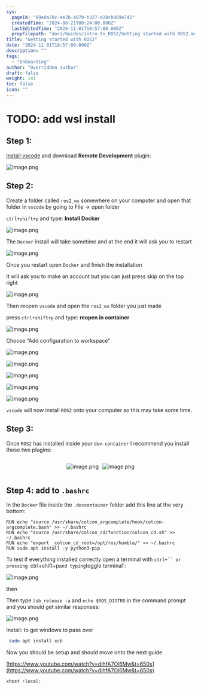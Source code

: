 ```yaml
---
sys:
  pageId: "89e0a78c-4e2b-4070-b327-d28cb0694742"
  createdTime: "2024-08-21T00:24:00.000Z"
  lastEditedTime: "2024-11-01T18:57:00.000Z"
  propFilepath: "docs/Guides/intro_to_ROS2/Getting started with ROS2.md"
title: "Getting started with ROS2"
date: "2024-11-01T18:57:00.000Z"
description: ""
tags:
  - "Onboarding"
author: "Overridden author"
draft: false
weight: 141
toc: false
icon: ""
---
```


# TODO: add wsl install

## Step 1:

[Install vscode](https://code.visualstudio.com/download) and download **Remote Development** plugin:

![image.png](https://prod-files-secure.s3.us-west-2.amazonaws.com/d518164a-d88e-44d1-a4ee-3adb3bd8bce0/efb52993-1881-4a40-b95e-6f020334f022/image.png?X-Amz-Algorithm=AWS4-HMAC-SHA256&X-Amz-Content-Sha256=UNSIGNED-PAYLOAD&X-Amz-Credential=ASIAZI2LB466WKZWGGLH%2F20250415%2Fus-west-2%2Fs3%2Faws4_request&X-Amz-Date=20250415T170745Z&X-Amz-Expires=3600&X-Amz-Security-Token=IQoJb3JpZ2luX2VjEKj%2F%2F%2F%2F%2F%2F%2F%2F%2F%2FwEaCXVzLXdlc3QtMiJGMEQCIHbUTAFw5xrfHfkh30ZdZgceVwZ%2BmghLVZFA9s9mWH7mAiBU9KctX76un%2BVx0dF4xv0JVp3%2F7A5jQpTaa44Wt0zIxir%2FAwgxEAAaDDYzNzQyMzE4MzgwNSIMZCWF8ZdRerBu7tlhKtwDwC%2F8wM%2Fbf6QennQ1mRfySmylMAnI7wxRRUOdKwJqpnvzYtt0KTnvxkeGJaXTj%2BVpZMg1%2F7967yEOKDVjj5UIEUuRyNauIG59m7Xu8fqDxtboFYlHJ0W2nnK4Te41F%2F%2FvbiuvkJTkFMOfTxBytZ0ZEU0SCIfnThz3Musih0fRkHH%2F4poMWb0xoahU2rrjNOxNLqjoOINBaIhuOv%2FVqzrKOZYQfTnhJTwNvilt5oCAXbR81K%2BhHKppNMyNn%2B%2Fb5zUC8DpN6BfoCFqAhREQqr9DCPoIFURR7cMAalKQvdP5TPqNQnAvW%2Fotz7OAfgpBUfMzvu5buHEm3nVUNeCZalqSqBM8PDzD4%2FcJSQt4MCHRVlQitpQS5xWpVSjr5kQ7DUKf3%2BhiSvnN0plmfku6TcsF3HIPnObljk4sFWlQTpnuCvTycKaN12UdFn3M7ZvCNjTxpVn9E6tQFJepMlnqCebQciT6%2BwohN1Z6mN0vBtT4CxJC0R2ec5%2FULEk7cVTOg%2F7ipkHf0P%2B%2BX94u6vHCzq0A5h2yUJdZPg9Bwbrv6NiHGCOROxKSnzA3%2BIol1paBvxDSmQTfV%2Blh5MGpQTomZuCP0pz9HMyA6CCKyrU1iq6EvcIQmVnuLG3to0aOZQownIX6vwY6pgEmkNj7KKUkdzX8oIRra1QySaXDc6e26vt%2Fw1sD610vqrhcUSsdnWjJXbH4kiekchgMVVSgRynn9sVssFONzBBbUiADRv8EZAPCDdPYiU7ei04Mdt7kirRx2hez9BT2xtnWGogGCc%2Fd02uJqZ7qlaWBovlfnQGg5iYHooRqsBylVAOpMntdiZPilr0YDSnyX89t6S7hyaeGBtRgs1vEAcxUFs%2FDbSBq&X-Amz-Signature=56f49a84359c856f73873d7ff8ce3418026cd43dba42680e7b999d7e0d59089f&X-Amz-SignedHeaders=host&x-id=GetObject)

## Step 2:

Create a folder called `ros2_ws` somewhere on your computer and open that folder in `vscode` by going to File → open folder 

`ctrl+shift+p` and type: **Install Docker**

![image.png](https://prod-files-secure.s3.us-west-2.amazonaws.com/d518164a-d88e-44d1-a4ee-3adb3bd8bce0/2269dc0e-1cd5-47ff-bceb-c04ad9b2eab0/image.png?X-Amz-Algorithm=AWS4-HMAC-SHA256&X-Amz-Content-Sha256=UNSIGNED-PAYLOAD&X-Amz-Credential=ASIAZI2LB466WKZWGGLH%2F20250415%2Fus-west-2%2Fs3%2Faws4_request&X-Amz-Date=20250415T170745Z&X-Amz-Expires=3600&X-Amz-Security-Token=IQoJb3JpZ2luX2VjEKj%2F%2F%2F%2F%2F%2F%2F%2F%2F%2FwEaCXVzLXdlc3QtMiJGMEQCIHbUTAFw5xrfHfkh30ZdZgceVwZ%2BmghLVZFA9s9mWH7mAiBU9KctX76un%2BVx0dF4xv0JVp3%2F7A5jQpTaa44Wt0zIxir%2FAwgxEAAaDDYzNzQyMzE4MzgwNSIMZCWF8ZdRerBu7tlhKtwDwC%2F8wM%2Fbf6QennQ1mRfySmylMAnI7wxRRUOdKwJqpnvzYtt0KTnvxkeGJaXTj%2BVpZMg1%2F7967yEOKDVjj5UIEUuRyNauIG59m7Xu8fqDxtboFYlHJ0W2nnK4Te41F%2F%2FvbiuvkJTkFMOfTxBytZ0ZEU0SCIfnThz3Musih0fRkHH%2F4poMWb0xoahU2rrjNOxNLqjoOINBaIhuOv%2FVqzrKOZYQfTnhJTwNvilt5oCAXbR81K%2BhHKppNMyNn%2B%2Fb5zUC8DpN6BfoCFqAhREQqr9DCPoIFURR7cMAalKQvdP5TPqNQnAvW%2Fotz7OAfgpBUfMzvu5buHEm3nVUNeCZalqSqBM8PDzD4%2FcJSQt4MCHRVlQitpQS5xWpVSjr5kQ7DUKf3%2BhiSvnN0plmfku6TcsF3HIPnObljk4sFWlQTpnuCvTycKaN12UdFn3M7ZvCNjTxpVn9E6tQFJepMlnqCebQciT6%2BwohN1Z6mN0vBtT4CxJC0R2ec5%2FULEk7cVTOg%2F7ipkHf0P%2B%2BX94u6vHCzq0A5h2yUJdZPg9Bwbrv6NiHGCOROxKSnzA3%2BIol1paBvxDSmQTfV%2Blh5MGpQTomZuCP0pz9HMyA6CCKyrU1iq6EvcIQmVnuLG3to0aOZQownIX6vwY6pgEmkNj7KKUkdzX8oIRra1QySaXDc6e26vt%2Fw1sD610vqrhcUSsdnWjJXbH4kiekchgMVVSgRynn9sVssFONzBBbUiADRv8EZAPCDdPYiU7ei04Mdt7kirRx2hez9BT2xtnWGogGCc%2Fd02uJqZ7qlaWBovlfnQGg5iYHooRqsBylVAOpMntdiZPilr0YDSnyX89t6S7hyaeGBtRgs1vEAcxUFs%2FDbSBq&X-Amz-Signature=05e8a7f95c6e2636c4c2767ad99851192ff5b02b0fe74293df725b0495cc361b&X-Amz-SignedHeaders=host&x-id=GetObject)

The `Docker` install will take sometime and at the end it will ask you to restart

![image.png](https://prod-files-secure.s3.us-west-2.amazonaws.com/d518164a-d88e-44d1-a4ee-3adb3bd8bce0/ed233f78-be33-4b1f-b89c-9c346c0e961e/image.png?X-Amz-Algorithm=AWS4-HMAC-SHA256&X-Amz-Content-Sha256=UNSIGNED-PAYLOAD&X-Amz-Credential=ASIAZI2LB466WKZWGGLH%2F20250415%2Fus-west-2%2Fs3%2Faws4_request&X-Amz-Date=20250415T170745Z&X-Amz-Expires=3600&X-Amz-Security-Token=IQoJb3JpZ2luX2VjEKj%2F%2F%2F%2F%2F%2F%2F%2F%2F%2FwEaCXVzLXdlc3QtMiJGMEQCIHbUTAFw5xrfHfkh30ZdZgceVwZ%2BmghLVZFA9s9mWH7mAiBU9KctX76un%2BVx0dF4xv0JVp3%2F7A5jQpTaa44Wt0zIxir%2FAwgxEAAaDDYzNzQyMzE4MzgwNSIMZCWF8ZdRerBu7tlhKtwDwC%2F8wM%2Fbf6QennQ1mRfySmylMAnI7wxRRUOdKwJqpnvzYtt0KTnvxkeGJaXTj%2BVpZMg1%2F7967yEOKDVjj5UIEUuRyNauIG59m7Xu8fqDxtboFYlHJ0W2nnK4Te41F%2F%2FvbiuvkJTkFMOfTxBytZ0ZEU0SCIfnThz3Musih0fRkHH%2F4poMWb0xoahU2rrjNOxNLqjoOINBaIhuOv%2FVqzrKOZYQfTnhJTwNvilt5oCAXbR81K%2BhHKppNMyNn%2B%2Fb5zUC8DpN6BfoCFqAhREQqr9DCPoIFURR7cMAalKQvdP5TPqNQnAvW%2Fotz7OAfgpBUfMzvu5buHEm3nVUNeCZalqSqBM8PDzD4%2FcJSQt4MCHRVlQitpQS5xWpVSjr5kQ7DUKf3%2BhiSvnN0plmfku6TcsF3HIPnObljk4sFWlQTpnuCvTycKaN12UdFn3M7ZvCNjTxpVn9E6tQFJepMlnqCebQciT6%2BwohN1Z6mN0vBtT4CxJC0R2ec5%2FULEk7cVTOg%2F7ipkHf0P%2B%2BX94u6vHCzq0A5h2yUJdZPg9Bwbrv6NiHGCOROxKSnzA3%2BIol1paBvxDSmQTfV%2Blh5MGpQTomZuCP0pz9HMyA6CCKyrU1iq6EvcIQmVnuLG3to0aOZQownIX6vwY6pgEmkNj7KKUkdzX8oIRra1QySaXDc6e26vt%2Fw1sD610vqrhcUSsdnWjJXbH4kiekchgMVVSgRynn9sVssFONzBBbUiADRv8EZAPCDdPYiU7ei04Mdt7kirRx2hez9BT2xtnWGogGCc%2Fd02uJqZ7qlaWBovlfnQGg5iYHooRqsBylVAOpMntdiZPilr0YDSnyX89t6S7hyaeGBtRgs1vEAcxUFs%2FDbSBq&X-Amz-Signature=1ad751beb6617540a58f161ddb5fb45cf3d1727a5d07aaac5155578a8d1219d7&X-Amz-SignedHeaders=host&x-id=GetObject)

Once you restart open `Docker` and finish the installation

It will ask you to make an account but you can just press skip on the top right

![image.png](https://prod-files-secure.s3.us-west-2.amazonaws.com/d518164a-d88e-44d1-a4ee-3adb3bd8bce0/21010ad9-1659-4fd9-9f59-9932a09b2a3d/image.png?X-Amz-Algorithm=AWS4-HMAC-SHA256&X-Amz-Content-Sha256=UNSIGNED-PAYLOAD&X-Amz-Credential=ASIAZI2LB466WKZWGGLH%2F20250415%2Fus-west-2%2Fs3%2Faws4_request&X-Amz-Date=20250415T170745Z&X-Amz-Expires=3600&X-Amz-Security-Token=IQoJb3JpZ2luX2VjEKj%2F%2F%2F%2F%2F%2F%2F%2F%2F%2FwEaCXVzLXdlc3QtMiJGMEQCIHbUTAFw5xrfHfkh30ZdZgceVwZ%2BmghLVZFA9s9mWH7mAiBU9KctX76un%2BVx0dF4xv0JVp3%2F7A5jQpTaa44Wt0zIxir%2FAwgxEAAaDDYzNzQyMzE4MzgwNSIMZCWF8ZdRerBu7tlhKtwDwC%2F8wM%2Fbf6QennQ1mRfySmylMAnI7wxRRUOdKwJqpnvzYtt0KTnvxkeGJaXTj%2BVpZMg1%2F7967yEOKDVjj5UIEUuRyNauIG59m7Xu8fqDxtboFYlHJ0W2nnK4Te41F%2F%2FvbiuvkJTkFMOfTxBytZ0ZEU0SCIfnThz3Musih0fRkHH%2F4poMWb0xoahU2rrjNOxNLqjoOINBaIhuOv%2FVqzrKOZYQfTnhJTwNvilt5oCAXbR81K%2BhHKppNMyNn%2B%2Fb5zUC8DpN6BfoCFqAhREQqr9DCPoIFURR7cMAalKQvdP5TPqNQnAvW%2Fotz7OAfgpBUfMzvu5buHEm3nVUNeCZalqSqBM8PDzD4%2FcJSQt4MCHRVlQitpQS5xWpVSjr5kQ7DUKf3%2BhiSvnN0plmfku6TcsF3HIPnObljk4sFWlQTpnuCvTycKaN12UdFn3M7ZvCNjTxpVn9E6tQFJepMlnqCebQciT6%2BwohN1Z6mN0vBtT4CxJC0R2ec5%2FULEk7cVTOg%2F7ipkHf0P%2B%2BX94u6vHCzq0A5h2yUJdZPg9Bwbrv6NiHGCOROxKSnzA3%2BIol1paBvxDSmQTfV%2Blh5MGpQTomZuCP0pz9HMyA6CCKyrU1iq6EvcIQmVnuLG3to0aOZQownIX6vwY6pgEmkNj7KKUkdzX8oIRra1QySaXDc6e26vt%2Fw1sD610vqrhcUSsdnWjJXbH4kiekchgMVVSgRynn9sVssFONzBBbUiADRv8EZAPCDdPYiU7ei04Mdt7kirRx2hez9BT2xtnWGogGCc%2Fd02uJqZ7qlaWBovlfnQGg5iYHooRqsBylVAOpMntdiZPilr0YDSnyX89t6S7hyaeGBtRgs1vEAcxUFs%2FDbSBq&X-Amz-Signature=fa5e7c414ebc9c2d73184ba2e559677a6a4dd0dc5c231f63ddd5a3ef7a300c15&X-Amz-SignedHeaders=host&x-id=GetObject)

Then reopen `vscode` and open the `ros2_ws` folder you just made

press `ctrl+shift+p` and type: **reopen in container**

![image.png](https://prod-files-secure.s3.us-west-2.amazonaws.com/d518164a-d88e-44d1-a4ee-3adb3bd8bce0/4e93b8c2-41ad-488c-8095-c74205196118/image.png?X-Amz-Algorithm=AWS4-HMAC-SHA256&X-Amz-Content-Sha256=UNSIGNED-PAYLOAD&X-Amz-Credential=ASIAZI2LB466WKZWGGLH%2F20250415%2Fus-west-2%2Fs3%2Faws4_request&X-Amz-Date=20250415T170745Z&X-Amz-Expires=3600&X-Amz-Security-Token=IQoJb3JpZ2luX2VjEKj%2F%2F%2F%2F%2F%2F%2F%2F%2F%2FwEaCXVzLXdlc3QtMiJGMEQCIHbUTAFw5xrfHfkh30ZdZgceVwZ%2BmghLVZFA9s9mWH7mAiBU9KctX76un%2BVx0dF4xv0JVp3%2F7A5jQpTaa44Wt0zIxir%2FAwgxEAAaDDYzNzQyMzE4MzgwNSIMZCWF8ZdRerBu7tlhKtwDwC%2F8wM%2Fbf6QennQ1mRfySmylMAnI7wxRRUOdKwJqpnvzYtt0KTnvxkeGJaXTj%2BVpZMg1%2F7967yEOKDVjj5UIEUuRyNauIG59m7Xu8fqDxtboFYlHJ0W2nnK4Te41F%2F%2FvbiuvkJTkFMOfTxBytZ0ZEU0SCIfnThz3Musih0fRkHH%2F4poMWb0xoahU2rrjNOxNLqjoOINBaIhuOv%2FVqzrKOZYQfTnhJTwNvilt5oCAXbR81K%2BhHKppNMyNn%2B%2Fb5zUC8DpN6BfoCFqAhREQqr9DCPoIFURR7cMAalKQvdP5TPqNQnAvW%2Fotz7OAfgpBUfMzvu5buHEm3nVUNeCZalqSqBM8PDzD4%2FcJSQt4MCHRVlQitpQS5xWpVSjr5kQ7DUKf3%2BhiSvnN0plmfku6TcsF3HIPnObljk4sFWlQTpnuCvTycKaN12UdFn3M7ZvCNjTxpVn9E6tQFJepMlnqCebQciT6%2BwohN1Z6mN0vBtT4CxJC0R2ec5%2FULEk7cVTOg%2F7ipkHf0P%2B%2BX94u6vHCzq0A5h2yUJdZPg9Bwbrv6NiHGCOROxKSnzA3%2BIol1paBvxDSmQTfV%2Blh5MGpQTomZuCP0pz9HMyA6CCKyrU1iq6EvcIQmVnuLG3to0aOZQownIX6vwY6pgEmkNj7KKUkdzX8oIRra1QySaXDc6e26vt%2Fw1sD610vqrhcUSsdnWjJXbH4kiekchgMVVSgRynn9sVssFONzBBbUiADRv8EZAPCDdPYiU7ei04Mdt7kirRx2hez9BT2xtnWGogGCc%2Fd02uJqZ7qlaWBovlfnQGg5iYHooRqsBylVAOpMntdiZPilr0YDSnyX89t6S7hyaeGBtRgs1vEAcxUFs%2FDbSBq&X-Amz-Signature=61be6f1cc2fa9feb06631be8e958f4945a44d9dfb655d04f29611c883c1799de&X-Amz-SignedHeaders=host&x-id=GetObject)

Choose “Add configuration to workspace”

![image.png](https://prod-files-secure.s3.us-west-2.amazonaws.com/d518164a-d88e-44d1-a4ee-3adb3bd8bce0/9560b282-5060-4989-ba37-97e7b2c22476/image.png?X-Amz-Algorithm=AWS4-HMAC-SHA256&X-Amz-Content-Sha256=UNSIGNED-PAYLOAD&X-Amz-Credential=ASIAZI2LB466WKZWGGLH%2F20250415%2Fus-west-2%2Fs3%2Faws4_request&X-Amz-Date=20250415T170745Z&X-Amz-Expires=3600&X-Amz-Security-Token=IQoJb3JpZ2luX2VjEKj%2F%2F%2F%2F%2F%2F%2F%2F%2F%2FwEaCXVzLXdlc3QtMiJGMEQCIHbUTAFw5xrfHfkh30ZdZgceVwZ%2BmghLVZFA9s9mWH7mAiBU9KctX76un%2BVx0dF4xv0JVp3%2F7A5jQpTaa44Wt0zIxir%2FAwgxEAAaDDYzNzQyMzE4MzgwNSIMZCWF8ZdRerBu7tlhKtwDwC%2F8wM%2Fbf6QennQ1mRfySmylMAnI7wxRRUOdKwJqpnvzYtt0KTnvxkeGJaXTj%2BVpZMg1%2F7967yEOKDVjj5UIEUuRyNauIG59m7Xu8fqDxtboFYlHJ0W2nnK4Te41F%2F%2FvbiuvkJTkFMOfTxBytZ0ZEU0SCIfnThz3Musih0fRkHH%2F4poMWb0xoahU2rrjNOxNLqjoOINBaIhuOv%2FVqzrKOZYQfTnhJTwNvilt5oCAXbR81K%2BhHKppNMyNn%2B%2Fb5zUC8DpN6BfoCFqAhREQqr9DCPoIFURR7cMAalKQvdP5TPqNQnAvW%2Fotz7OAfgpBUfMzvu5buHEm3nVUNeCZalqSqBM8PDzD4%2FcJSQt4MCHRVlQitpQS5xWpVSjr5kQ7DUKf3%2BhiSvnN0plmfku6TcsF3HIPnObljk4sFWlQTpnuCvTycKaN12UdFn3M7ZvCNjTxpVn9E6tQFJepMlnqCebQciT6%2BwohN1Z6mN0vBtT4CxJC0R2ec5%2FULEk7cVTOg%2F7ipkHf0P%2B%2BX94u6vHCzq0A5h2yUJdZPg9Bwbrv6NiHGCOROxKSnzA3%2BIol1paBvxDSmQTfV%2Blh5MGpQTomZuCP0pz9HMyA6CCKyrU1iq6EvcIQmVnuLG3to0aOZQownIX6vwY6pgEmkNj7KKUkdzX8oIRra1QySaXDc6e26vt%2Fw1sD610vqrhcUSsdnWjJXbH4kiekchgMVVSgRynn9sVssFONzBBbUiADRv8EZAPCDdPYiU7ei04Mdt7kirRx2hez9BT2xtnWGogGCc%2Fd02uJqZ7qlaWBovlfnQGg5iYHooRqsBylVAOpMntdiZPilr0YDSnyX89t6S7hyaeGBtRgs1vEAcxUFs%2FDbSBq&X-Amz-Signature=684f31d5cf92dc13a1a02fbe1588b64da9e4f1d73866ee36776c2fe3136dbbe9&X-Amz-SignedHeaders=host&x-id=GetObject)

![image.png](https://prod-files-secure.s3.us-west-2.amazonaws.com/d518164a-d88e-44d1-a4ee-3adb3bd8bce0/2ee63f81-886b-48e8-a553-dc6e5eac99e4/image.png?X-Amz-Algorithm=AWS4-HMAC-SHA256&X-Amz-Content-Sha256=UNSIGNED-PAYLOAD&X-Amz-Credential=ASIAZI2LB466WKZWGGLH%2F20250415%2Fus-west-2%2Fs3%2Faws4_request&X-Amz-Date=20250415T170745Z&X-Amz-Expires=3600&X-Amz-Security-Token=IQoJb3JpZ2luX2VjEKj%2F%2F%2F%2F%2F%2F%2F%2F%2F%2FwEaCXVzLXdlc3QtMiJGMEQCIHbUTAFw5xrfHfkh30ZdZgceVwZ%2BmghLVZFA9s9mWH7mAiBU9KctX76un%2BVx0dF4xv0JVp3%2F7A5jQpTaa44Wt0zIxir%2FAwgxEAAaDDYzNzQyMzE4MzgwNSIMZCWF8ZdRerBu7tlhKtwDwC%2F8wM%2Fbf6QennQ1mRfySmylMAnI7wxRRUOdKwJqpnvzYtt0KTnvxkeGJaXTj%2BVpZMg1%2F7967yEOKDVjj5UIEUuRyNauIG59m7Xu8fqDxtboFYlHJ0W2nnK4Te41F%2F%2FvbiuvkJTkFMOfTxBytZ0ZEU0SCIfnThz3Musih0fRkHH%2F4poMWb0xoahU2rrjNOxNLqjoOINBaIhuOv%2FVqzrKOZYQfTnhJTwNvilt5oCAXbR81K%2BhHKppNMyNn%2B%2Fb5zUC8DpN6BfoCFqAhREQqr9DCPoIFURR7cMAalKQvdP5TPqNQnAvW%2Fotz7OAfgpBUfMzvu5buHEm3nVUNeCZalqSqBM8PDzD4%2FcJSQt4MCHRVlQitpQS5xWpVSjr5kQ7DUKf3%2BhiSvnN0plmfku6TcsF3HIPnObljk4sFWlQTpnuCvTycKaN12UdFn3M7ZvCNjTxpVn9E6tQFJepMlnqCebQciT6%2BwohN1Z6mN0vBtT4CxJC0R2ec5%2FULEk7cVTOg%2F7ipkHf0P%2B%2BX94u6vHCzq0A5h2yUJdZPg9Bwbrv6NiHGCOROxKSnzA3%2BIol1paBvxDSmQTfV%2Blh5MGpQTomZuCP0pz9HMyA6CCKyrU1iq6EvcIQmVnuLG3to0aOZQownIX6vwY6pgEmkNj7KKUkdzX8oIRra1QySaXDc6e26vt%2Fw1sD610vqrhcUSsdnWjJXbH4kiekchgMVVSgRynn9sVssFONzBBbUiADRv8EZAPCDdPYiU7ei04Mdt7kirRx2hez9BT2xtnWGogGCc%2Fd02uJqZ7qlaWBovlfnQGg5iYHooRqsBylVAOpMntdiZPilr0YDSnyX89t6S7hyaeGBtRgs1vEAcxUFs%2FDbSBq&X-Amz-Signature=e25512baa3a8c22e4f3d37af1db6a9b57e48ab298cc99f8bf8317aa448fb0592&X-Amz-SignedHeaders=host&x-id=GetObject)

![image.png](https://prod-files-secure.s3.us-west-2.amazonaws.com/d518164a-d88e-44d1-a4ee-3adb3bd8bce0/ae1580b2-b048-407e-aed9-b584224a7a04/image.png?X-Amz-Algorithm=AWS4-HMAC-SHA256&X-Amz-Content-Sha256=UNSIGNED-PAYLOAD&X-Amz-Credential=ASIAZI2LB466WKZWGGLH%2F20250415%2Fus-west-2%2Fs3%2Faws4_request&X-Amz-Date=20250415T170745Z&X-Amz-Expires=3600&X-Amz-Security-Token=IQoJb3JpZ2luX2VjEKj%2F%2F%2F%2F%2F%2F%2F%2F%2F%2FwEaCXVzLXdlc3QtMiJGMEQCIHbUTAFw5xrfHfkh30ZdZgceVwZ%2BmghLVZFA9s9mWH7mAiBU9KctX76un%2BVx0dF4xv0JVp3%2F7A5jQpTaa44Wt0zIxir%2FAwgxEAAaDDYzNzQyMzE4MzgwNSIMZCWF8ZdRerBu7tlhKtwDwC%2F8wM%2Fbf6QennQ1mRfySmylMAnI7wxRRUOdKwJqpnvzYtt0KTnvxkeGJaXTj%2BVpZMg1%2F7967yEOKDVjj5UIEUuRyNauIG59m7Xu8fqDxtboFYlHJ0W2nnK4Te41F%2F%2FvbiuvkJTkFMOfTxBytZ0ZEU0SCIfnThz3Musih0fRkHH%2F4poMWb0xoahU2rrjNOxNLqjoOINBaIhuOv%2FVqzrKOZYQfTnhJTwNvilt5oCAXbR81K%2BhHKppNMyNn%2B%2Fb5zUC8DpN6BfoCFqAhREQqr9DCPoIFURR7cMAalKQvdP5TPqNQnAvW%2Fotz7OAfgpBUfMzvu5buHEm3nVUNeCZalqSqBM8PDzD4%2FcJSQt4MCHRVlQitpQS5xWpVSjr5kQ7DUKf3%2BhiSvnN0plmfku6TcsF3HIPnObljk4sFWlQTpnuCvTycKaN12UdFn3M7ZvCNjTxpVn9E6tQFJepMlnqCebQciT6%2BwohN1Z6mN0vBtT4CxJC0R2ec5%2FULEk7cVTOg%2F7ipkHf0P%2B%2BX94u6vHCzq0A5h2yUJdZPg9Bwbrv6NiHGCOROxKSnzA3%2BIol1paBvxDSmQTfV%2Blh5MGpQTomZuCP0pz9HMyA6CCKyrU1iq6EvcIQmVnuLG3to0aOZQownIX6vwY6pgEmkNj7KKUkdzX8oIRra1QySaXDc6e26vt%2Fw1sD610vqrhcUSsdnWjJXbH4kiekchgMVVSgRynn9sVssFONzBBbUiADRv8EZAPCDdPYiU7ei04Mdt7kirRx2hez9BT2xtnWGogGCc%2Fd02uJqZ7qlaWBovlfnQGg5iYHooRqsBylVAOpMntdiZPilr0YDSnyX89t6S7hyaeGBtRgs1vEAcxUFs%2FDbSBq&X-Amz-Signature=72d6a962d9197e37df5625d3600fd04aa9d3127d304d2c3e686aa7f7e72ebdde&X-Amz-SignedHeaders=host&x-id=GetObject)

![image.png](https://prod-files-secure.s3.us-west-2.amazonaws.com/d518164a-d88e-44d1-a4ee-3adb3bd8bce0/53255b28-f75e-430f-b9e3-c0ac8577e42b/image.png?X-Amz-Algorithm=AWS4-HMAC-SHA256&X-Amz-Content-Sha256=UNSIGNED-PAYLOAD&X-Amz-Credential=ASIAZI2LB466WKZWGGLH%2F20250415%2Fus-west-2%2Fs3%2Faws4_request&X-Amz-Date=20250415T170745Z&X-Amz-Expires=3600&X-Amz-Security-Token=IQoJb3JpZ2luX2VjEKj%2F%2F%2F%2F%2F%2F%2F%2F%2F%2FwEaCXVzLXdlc3QtMiJGMEQCIHbUTAFw5xrfHfkh30ZdZgceVwZ%2BmghLVZFA9s9mWH7mAiBU9KctX76un%2BVx0dF4xv0JVp3%2F7A5jQpTaa44Wt0zIxir%2FAwgxEAAaDDYzNzQyMzE4MzgwNSIMZCWF8ZdRerBu7tlhKtwDwC%2F8wM%2Fbf6QennQ1mRfySmylMAnI7wxRRUOdKwJqpnvzYtt0KTnvxkeGJaXTj%2BVpZMg1%2F7967yEOKDVjj5UIEUuRyNauIG59m7Xu8fqDxtboFYlHJ0W2nnK4Te41F%2F%2FvbiuvkJTkFMOfTxBytZ0ZEU0SCIfnThz3Musih0fRkHH%2F4poMWb0xoahU2rrjNOxNLqjoOINBaIhuOv%2FVqzrKOZYQfTnhJTwNvilt5oCAXbR81K%2BhHKppNMyNn%2B%2Fb5zUC8DpN6BfoCFqAhREQqr9DCPoIFURR7cMAalKQvdP5TPqNQnAvW%2Fotz7OAfgpBUfMzvu5buHEm3nVUNeCZalqSqBM8PDzD4%2FcJSQt4MCHRVlQitpQS5xWpVSjr5kQ7DUKf3%2BhiSvnN0plmfku6TcsF3HIPnObljk4sFWlQTpnuCvTycKaN12UdFn3M7ZvCNjTxpVn9E6tQFJepMlnqCebQciT6%2BwohN1Z6mN0vBtT4CxJC0R2ec5%2FULEk7cVTOg%2F7ipkHf0P%2B%2BX94u6vHCzq0A5h2yUJdZPg9Bwbrv6NiHGCOROxKSnzA3%2BIol1paBvxDSmQTfV%2Blh5MGpQTomZuCP0pz9HMyA6CCKyrU1iq6EvcIQmVnuLG3to0aOZQownIX6vwY6pgEmkNj7KKUkdzX8oIRra1QySaXDc6e26vt%2Fw1sD610vqrhcUSsdnWjJXbH4kiekchgMVVSgRynn9sVssFONzBBbUiADRv8EZAPCDdPYiU7ei04Mdt7kirRx2hez9BT2xtnWGogGCc%2Fd02uJqZ7qlaWBovlfnQGg5iYHooRqsBylVAOpMntdiZPilr0YDSnyX89t6S7hyaeGBtRgs1vEAcxUFs%2FDbSBq&X-Amz-Signature=6f6e5de06a213cdd0f82b518b9e59808786027663a5ba5f8439c605da051ecbe&X-Amz-SignedHeaders=host&x-id=GetObject)

![image.png](https://prod-files-secure.s3.us-west-2.amazonaws.com/d518164a-d88e-44d1-a4ee-3adb3bd8bce0/7c562767-5af9-4ffb-97d1-327bcdf4ee00/image.png?X-Amz-Algorithm=AWS4-HMAC-SHA256&X-Amz-Content-Sha256=UNSIGNED-PAYLOAD&X-Amz-Credential=ASIAZI2LB466WKZWGGLH%2F20250415%2Fus-west-2%2Fs3%2Faws4_request&X-Amz-Date=20250415T170745Z&X-Amz-Expires=3600&X-Amz-Security-Token=IQoJb3JpZ2luX2VjEKj%2F%2F%2F%2F%2F%2F%2F%2F%2F%2FwEaCXVzLXdlc3QtMiJGMEQCIHbUTAFw5xrfHfkh30ZdZgceVwZ%2BmghLVZFA9s9mWH7mAiBU9KctX76un%2BVx0dF4xv0JVp3%2F7A5jQpTaa44Wt0zIxir%2FAwgxEAAaDDYzNzQyMzE4MzgwNSIMZCWF8ZdRerBu7tlhKtwDwC%2F8wM%2Fbf6QennQ1mRfySmylMAnI7wxRRUOdKwJqpnvzYtt0KTnvxkeGJaXTj%2BVpZMg1%2F7967yEOKDVjj5UIEUuRyNauIG59m7Xu8fqDxtboFYlHJ0W2nnK4Te41F%2F%2FvbiuvkJTkFMOfTxBytZ0ZEU0SCIfnThz3Musih0fRkHH%2F4poMWb0xoahU2rrjNOxNLqjoOINBaIhuOv%2FVqzrKOZYQfTnhJTwNvilt5oCAXbR81K%2BhHKppNMyNn%2B%2Fb5zUC8DpN6BfoCFqAhREQqr9DCPoIFURR7cMAalKQvdP5TPqNQnAvW%2Fotz7OAfgpBUfMzvu5buHEm3nVUNeCZalqSqBM8PDzD4%2FcJSQt4MCHRVlQitpQS5xWpVSjr5kQ7DUKf3%2BhiSvnN0plmfku6TcsF3HIPnObljk4sFWlQTpnuCvTycKaN12UdFn3M7ZvCNjTxpVn9E6tQFJepMlnqCebQciT6%2BwohN1Z6mN0vBtT4CxJC0R2ec5%2FULEk7cVTOg%2F7ipkHf0P%2B%2BX94u6vHCzq0A5h2yUJdZPg9Bwbrv6NiHGCOROxKSnzA3%2BIol1paBvxDSmQTfV%2Blh5MGpQTomZuCP0pz9HMyA6CCKyrU1iq6EvcIQmVnuLG3to0aOZQownIX6vwY6pgEmkNj7KKUkdzX8oIRra1QySaXDc6e26vt%2Fw1sD610vqrhcUSsdnWjJXbH4kiekchgMVVSgRynn9sVssFONzBBbUiADRv8EZAPCDdPYiU7ei04Mdt7kirRx2hez9BT2xtnWGogGCc%2Fd02uJqZ7qlaWBovlfnQGg5iYHooRqsBylVAOpMntdiZPilr0YDSnyX89t6S7hyaeGBtRgs1vEAcxUFs%2FDbSBq&X-Amz-Signature=92dbad6484a3bf7285df2427d26a090220065400a7f03c85f464a51bed2a429c&X-Amz-SignedHeaders=host&x-id=GetObject)

`vscode` will now install `ROS2` onto your computer so this may take some time.

## Step 3:

Once `ROS2` has installed inside your `dev-container` I recommend you install these two plugins:

<div style="display: flex;flex-direction: row; column-gap:10px; max-width: 630px;justify-content: center;">
<div>

![image.png](https://prod-files-secure.s3.us-west-2.amazonaws.com/d518164a-d88e-44d1-a4ee-3adb3bd8bce0/3fc3d550-5a54-4ba1-ba6b-faa01cdb7369/image.png?X-Amz-Algorithm=AWS4-HMAC-SHA256&X-Amz-Content-Sha256=UNSIGNED-PAYLOAD&X-Amz-Credential=ASIAZI2LB466XJGJBXRJ%2F20250415%2Fus-west-2%2Fs3%2Faws4_request&X-Amz-Date=20250415T170751Z&X-Amz-Expires=3600&X-Amz-Security-Token=IQoJb3JpZ2luX2VjEKj%2F%2F%2F%2F%2F%2F%2F%2F%2F%2FwEaCXVzLXdlc3QtMiJHMEUCIQD2KJMRelffICiainbzQQPjLl2VwTYMyrAQrr1UxJaDhQIgUi2Z%2BwSjxGy6d0RePIGOgeACOgJYKKJ81GHorKCTt14q%2FwMIMRAAGgw2Mzc0MjMxODM4MDUiDEaVKK9CA0zQtXqiSCrcAzEDDqpGaGHC6Jkk2xfjadGYqA0JxHNA4uxBpUwH0Ee0fW%2BMuSihmzTiRANELklSXHUOjVRCmDWvG1i037tInQd1K8T0ocdfaveLFoTZeTKiOGNoc4DVR8zQ3TcnvsI4dR%2BEqv2EFjHq2uD%2Bgpt%2BmvV2KlFFGS%2BLPHe8G%2FJJxHck0Z%2F33cvqAaFBvDrZbxAoU%2B61GW%2BsWTTXDrtXwrQyET98G9tzq9rojP08SCd06370PdBUtRckL2zgJJCVxf7MN9VqA%2BBAh3vi9UUtKinIoUeFqVey93a%2FgGBq9IoEYBEh7rMOfc1DwsMhZNqEjtcsGEJaeoR5CQQjkVwzUX8JfzsJ2NjZ7YacdU0UnlX%2BP0WGtio8GlyjB%2FyOsJkrhjmaaPfT%2BJjZl9Om5knyPgh2c7jznFs%2Br7kpvF2SfuQwnvP2t8qgVufkZnhfBC9AWcZg%2FrXR1pU%2FVHprMVsq2a%2BWAplSBbVIyLEIJKdga4Iu2z7rQkmGyJcnAxnZxd3KI4HE%2BQgK5V0F4gPZKSBVIAaXO5R72fhJzvow9KXHR5emWq%2FVNJgZTNneXg6B9bdj3NIJxIdVCz7YCc2PU84jPUDHEWxPiJgiWHbXmFNlWeOt7%2BDQbtgdrYpTqqwTYtuaMMuE%2Br8GOqUBDPt%2BW3wcjzi5IC%2BthUxsirjB%2Bc2DZYZXPnUL6kbRZibEJCl6gWzIrM2rZET5elvIGyk1firTXvO%2F4aOU9m5ZIrgONqX%2BUcPgIDJa9OOJIyNEsQ0vHfp2BvWOy%2BuyAhvISX3dIM5VPmNzn2VxMEg7x698hlL2161WYJmU6Z6nqNpJaIdfCzCxTgLciTY0efGEfYh6uFSyyqFvyZn4OgfqPvJidD2E&X-Amz-Signature=baa7e788d690e082ef424b3a768b6ac4cfc7ec60f2edb60f20d63eb7c22b24e1&X-Amz-SignedHeaders=host&x-id=GetObject)

</div>
<div>

![image.png](https://prod-files-secure.s3.us-west-2.amazonaws.com/d518164a-d88e-44d1-a4ee-3adb3bd8bce0/d994cc66-13c2-4093-a5a3-f84cf4601a82/image.png?X-Amz-Algorithm=AWS4-HMAC-SHA256&X-Amz-Content-Sha256=UNSIGNED-PAYLOAD&X-Amz-Credential=ASIAZI2LB466VFYESI3F%2F20250415%2Fus-west-2%2Fs3%2Faws4_request&X-Amz-Date=20250415T170751Z&X-Amz-Expires=3600&X-Amz-Security-Token=IQoJb3JpZ2luX2VjEKj%2F%2F%2F%2F%2F%2F%2F%2F%2F%2FwEaCXVzLXdlc3QtMiJHMEUCIQCdm4j7DaeApNmNDhmQBUcZPpOVUS13JZUnm4HRkowG3AIgPoKFvbrWy0beAw%2BQxfvQjIzl0c2m7WGL3kdb0gzCo6oq%2FwMIMRAAGgw2Mzc0MjMxODM4MDUiDIS9m1qteSJjz5nEASrcAzh8dscdh6jErXSivxeAtjIl8VuOdSh59LCLioFL75SkFkyph8ZhLZ3AwnwL31AA97BfYHmK1%2FiLIg3HF70aTVsWAs1Y38zoduvlNu8KCgBr2X1utFUAn5sSO7zy0p5XTFL5dzbeTu52V5gw%2BVQgkyM7rXKh2%2FT24tUIsDoRqHAVe9Ok%2Ff0r5jtoga3AfwHHKYxd2jOADiSPbF15hxoy6FqboMd3vwmSpa1bM9nj7K8BYbIc5wY3reqKCbWihaR6IswOZqPuWBCPCjzNAqsjbcuFOu%2FirZtuQrqQVYzN1opVsQyzxufHWKIb7P6HAQlSLMY74O4PShPlPrEDPjbxmDPfYAsBDv5pQosjFwJNe7rqMDR8HCDaKFWKQItJHroPRq7bmQsf11kDG1sA5AU4dnvMka2LGCAB%2BDaOIwPoHt56fWjtLp6RyLvQL7WWekLhHls%2FldDKAjcZuV%2FY23Js96B%2BzeDhvj7KCmhY6UPNvs3aj%2F1kZIJiCrJBz9ESMzvCazPeoMsbpAXD8WMtDfPdDEz9gxxkMb70E3SHNG6BmipfKvn57gmy9%2BFprP6ysv1xGQcsc%2FjolPrv7RIxiMlogDwIIvpd85rSY7RADsOG%2BKsk11EXHaEOhL5OBQaOMIqF%2Br8GOqUBWhL8%2Bi4q4eli9bffFmjyVShckBdDUhqACqN1s7upbtWVjPIWxarlRo41of%2FczQWzc5VwZULxIApgyuv3XM7DrPljMuF73Vm%2FHExHGqfYMIgMaZJLmppCCzhsrrLVtfi2pRX1V49rIHJTime0m34pjbYCOoNL07T3tdN6A1%2Fbn4n%2FlP8U1%2BYOXjQ3uJZjUi5VXUKQvPOrhYPE3rGgKD4yKdfE7qD7&X-Amz-Signature=ca1774f08467c0a864ed789ca9b20157f1b451836b63618214150b9ef103b741&X-Amz-SignedHeaders=host&x-id=GetObject)

</div>
</div>

## Step 4: add to `.bashrc`

In the `Docker` file inside the `.devcontainer` folder add this line at the very bottom: 

```docker
RUN echo "source /usr/share/colcon_argcomplete/hook/colcon-argcomplete.bash" >> ~/.bashrc
RUN echo "source /usr/share/colcon_cd/function/colcon_cd.sh" >> ~/.bashrc
RUN echo "export _colcon_cd_root=/opt/ros/humble/" >> ~/.bashrc
RUN sudo apt install -y python3-pip 
```

To test if everything installed correctly open a terminal with `ctrl+`` or pressing `ctrl+shift+p` and typing `toggle terminal`:

![image.png](https://prod-files-secure.s3.us-west-2.amazonaws.com/d518164a-d88e-44d1-a4ee-3adb3bd8bce0/6a4943d8-b04e-4c02-9a58-775f3384d1a5/image.png?X-Amz-Algorithm=AWS4-HMAC-SHA256&X-Amz-Content-Sha256=UNSIGNED-PAYLOAD&X-Amz-Credential=ASIAZI2LB466WKZWGGLH%2F20250415%2Fus-west-2%2Fs3%2Faws4_request&X-Amz-Date=20250415T170745Z&X-Amz-Expires=3600&X-Amz-Security-Token=IQoJb3JpZ2luX2VjEKj%2F%2F%2F%2F%2F%2F%2F%2F%2F%2FwEaCXVzLXdlc3QtMiJGMEQCIHbUTAFw5xrfHfkh30ZdZgceVwZ%2BmghLVZFA9s9mWH7mAiBU9KctX76un%2BVx0dF4xv0JVp3%2F7A5jQpTaa44Wt0zIxir%2FAwgxEAAaDDYzNzQyMzE4MzgwNSIMZCWF8ZdRerBu7tlhKtwDwC%2F8wM%2Fbf6QennQ1mRfySmylMAnI7wxRRUOdKwJqpnvzYtt0KTnvxkeGJaXTj%2BVpZMg1%2F7967yEOKDVjj5UIEUuRyNauIG59m7Xu8fqDxtboFYlHJ0W2nnK4Te41F%2F%2FvbiuvkJTkFMOfTxBytZ0ZEU0SCIfnThz3Musih0fRkHH%2F4poMWb0xoahU2rrjNOxNLqjoOINBaIhuOv%2FVqzrKOZYQfTnhJTwNvilt5oCAXbR81K%2BhHKppNMyNn%2B%2Fb5zUC8DpN6BfoCFqAhREQqr9DCPoIFURR7cMAalKQvdP5TPqNQnAvW%2Fotz7OAfgpBUfMzvu5buHEm3nVUNeCZalqSqBM8PDzD4%2FcJSQt4MCHRVlQitpQS5xWpVSjr5kQ7DUKf3%2BhiSvnN0plmfku6TcsF3HIPnObljk4sFWlQTpnuCvTycKaN12UdFn3M7ZvCNjTxpVn9E6tQFJepMlnqCebQciT6%2BwohN1Z6mN0vBtT4CxJC0R2ec5%2FULEk7cVTOg%2F7ipkHf0P%2B%2BX94u6vHCzq0A5h2yUJdZPg9Bwbrv6NiHGCOROxKSnzA3%2BIol1paBvxDSmQTfV%2Blh5MGpQTomZuCP0pz9HMyA6CCKyrU1iq6EvcIQmVnuLG3to0aOZQownIX6vwY6pgEmkNj7KKUkdzX8oIRra1QySaXDc6e26vt%2Fw1sD610vqrhcUSsdnWjJXbH4kiekchgMVVSgRynn9sVssFONzBBbUiADRv8EZAPCDdPYiU7ei04Mdt7kirRx2hez9BT2xtnWGogGCc%2Fd02uJqZ7qlaWBovlfnQGg5iYHooRqsBylVAOpMntdiZPilr0YDSnyX89t6S7hyaeGBtRgs1vEAcxUFs%2FDbSBq&X-Amz-Signature=20983e62926bd3b65925de6d3c6789fcb0e7434f5ef90de3f5a61b4767659bee&X-Amz-SignedHeaders=host&x-id=GetObject)

then 

Then type `lsb_release -a` and `echo $ROS_DISTRO` in the command prompt and you should get similar responses:

![image.png](https://prod-files-secure.s3.us-west-2.amazonaws.com/d518164a-d88e-44d1-a4ee-3adb3bd8bce0/3e635dec-a805-4e85-8b9e-d000e5b71a4e/image.png?X-Amz-Algorithm=AWS4-HMAC-SHA256&X-Amz-Content-Sha256=UNSIGNED-PAYLOAD&X-Amz-Credential=ASIAZI2LB466WKZWGGLH%2F20250415%2Fus-west-2%2Fs3%2Faws4_request&X-Amz-Date=20250415T170745Z&X-Amz-Expires=3600&X-Amz-Security-Token=IQoJb3JpZ2luX2VjEKj%2F%2F%2F%2F%2F%2F%2F%2F%2F%2FwEaCXVzLXdlc3QtMiJGMEQCIHbUTAFw5xrfHfkh30ZdZgceVwZ%2BmghLVZFA9s9mWH7mAiBU9KctX76un%2BVx0dF4xv0JVp3%2F7A5jQpTaa44Wt0zIxir%2FAwgxEAAaDDYzNzQyMzE4MzgwNSIMZCWF8ZdRerBu7tlhKtwDwC%2F8wM%2Fbf6QennQ1mRfySmylMAnI7wxRRUOdKwJqpnvzYtt0KTnvxkeGJaXTj%2BVpZMg1%2F7967yEOKDVjj5UIEUuRyNauIG59m7Xu8fqDxtboFYlHJ0W2nnK4Te41F%2F%2FvbiuvkJTkFMOfTxBytZ0ZEU0SCIfnThz3Musih0fRkHH%2F4poMWb0xoahU2rrjNOxNLqjoOINBaIhuOv%2FVqzrKOZYQfTnhJTwNvilt5oCAXbR81K%2BhHKppNMyNn%2B%2Fb5zUC8DpN6BfoCFqAhREQqr9DCPoIFURR7cMAalKQvdP5TPqNQnAvW%2Fotz7OAfgpBUfMzvu5buHEm3nVUNeCZalqSqBM8PDzD4%2FcJSQt4MCHRVlQitpQS5xWpVSjr5kQ7DUKf3%2BhiSvnN0plmfku6TcsF3HIPnObljk4sFWlQTpnuCvTycKaN12UdFn3M7ZvCNjTxpVn9E6tQFJepMlnqCebQciT6%2BwohN1Z6mN0vBtT4CxJC0R2ec5%2FULEk7cVTOg%2F7ipkHf0P%2B%2BX94u6vHCzq0A5h2yUJdZPg9Bwbrv6NiHGCOROxKSnzA3%2BIol1paBvxDSmQTfV%2Blh5MGpQTomZuCP0pz9HMyA6CCKyrU1iq6EvcIQmVnuLG3to0aOZQownIX6vwY6pgEmkNj7KKUkdzX8oIRra1QySaXDc6e26vt%2Fw1sD610vqrhcUSsdnWjJXbH4kiekchgMVVSgRynn9sVssFONzBBbUiADRv8EZAPCDdPYiU7ei04Mdt7kirRx2hez9BT2xtnWGogGCc%2Fd02uJqZ7qlaWBovlfnQGg5iYHooRqsBylVAOpMntdiZPilr0YDSnyX89t6S7hyaeGBtRgs1vEAcxUFs%2FDbSBq&X-Amz-Signature=ec05baa87cbb667e484c59a1ea039de5a28dcd12648bd347fe10242cd59754f3&X-Amz-SignedHeaders=host&x-id=GetObject)

Install:  to get windows to pass over

```bash
 sudo apt install xcb
```

Now you should be setup and should move onto the next guide 

[https://www.youtube.com/watch?v=dihfA7Ol6Mw&t=650s](https://www.youtube.com/watch?v=dihfA7Ol6Mw&t=650s)

```python
xhost +local:
```
